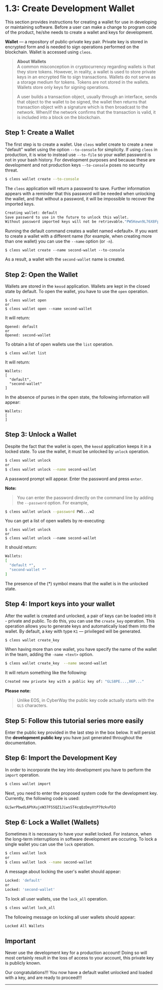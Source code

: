 # 1.3: Create Development Wallet

This section provides instructions for creating a wallet for use in developing or maintaining software. Before a user can make a change to program code of the product, he/she needs to create a wallet and keys for development.  

**Wallet** — a repository of public-private key pair. Private key is stored in encrypted form and is needed to sign operations performed on the blockchain. Wallet is accessed using `cleos`.  

> **About Wallets**  
> A common misconception in cryptocurrency regarding wallets is that they store tokens. However, in reality, a wallet is used to store private keys in an encrypted file to sign transactions. Wallets do not serve as a storage medium for tokens. Tokens are not stored in the wallets. Wallets store only keys for signing operations.  
> 
> A user builds a transaction object, usually through an interface, sends that object to the wallet to be signed, the wallet then returns that transaction object with a signature which is then broadcast to the network. When/if the network confirms that the transaction is valid, it is included into a block on the blockchain.


## Step 1: Create a Wallet

The first step is to create a wallet. Use `cleos` wallet create to create a new "default" wallet using the option `--to-console` for simplicity. If using `cleos` in production, it is wise to instead use `--to-file` so your wallet password is not in your bash history. For development purposes and because these are development and not production keys `--to-console` poses no security threat.

```sh
$ cleos wallet create --to-console
```

The `cleos` application will return a password to save. Further information appears with a reminder that this password will be needed when unlocking the wallet, and that without a password, it will be impossible to recover the imported keys. 

```sh
Creating wallet: default
Save password to use in the future to unlock this wallet.
Without password imported keys will not be retrievable."PW5Kewn9L76X8Fpd....................t42S9XCw2"
```

Running the default command creates a wallet named «default». If you want to create a wallet with a different name (for example, when creating more than one wallet) you can use the `--name` option (or `-n`).
```
$ cleos wallet create --name second-wallet --to-console
```
As a result, a wallet with the `second-wallet` name is created.

## Step 2: Open the Wallet

Wallets are stored in the `keosd` application. Wallets are kept in the closed state by default. To open the wallet, you have to use the `open` operation.
```
$ cleos wallet open
or
$ cleos wallet open --name second-wallet
```
It will return:
```
Opened: default
or
Opened: second-wallet
```

To obtain a list of open wallets use the `list` operation. 
```
$ cleos wallet list
```

It will return:
```
Wallets:
[
  "default",
  "second-wallet"
]
```

In the absence of purses in the open state, the following information will appear:
```
Wallets:
[
]
```

## Step 3: Unlock a Wallet

Despite the fact that the wallet is open, the `keosd` application keeps it in a locked 
state. To use the wallet, it must be unlocked by `unlock` operation.
```sh
$ cleos wallet unlock
or
$ cleos wallet unlock --name second-wallet
```
A password prompt will appear. Enter the password and press `enter`.  

**Note:**  
> You can enter the password directly on the command line by adding the `--password` option. For example,
 
```sh
$ cleos wallet unlock --password PW5...w2
```
You can get a list of open wallets by re-executing: 
```
$ cleos wallet unlock
or
$ cleos wallet unlock --name second-wallet
```

It should return:  
```sh
Wallets:
[
  "default *",
  "second-wallet *"
]
```
The presence of the (\*) symbol means that the wallet is in the unlocked state.

## Step 4: Import keys into your wallet

After the wallet is created and unlocked, a pair of keys can be loaded into it - private and public. To do this, you can use the `create_key` operation. This operation allows you to generate keys and automatically load them into the wallet. By default, a key with type `K1` — privileged will be generated.
```sh
$ cleos wallet create_key
```
When having more than one wallet, you have specify the name of the wallet in the team, adding the `-name <text>` option.
```sh
$ cleos wallet create_key  --name second-wallet
```

It will return something like the following: 
```sh
Created new private key with a public key of: "GLS8PE...,X6P..."
```
**Please note:**  
> Unlike EOS, in CyberWay the public key code actually starts with the `GLS` characters.

## Step 5: Follow this tutorial series more easily

Enter the public key provided in the last step in the box below. It will persist the **development public key** you have just generated throughout the documentation.

## Step 6: Import the Development Key
In order to incorporate the key into development you have to perform the `import` operation. 
```sh
$ cleos wallet import
```
Next, you need to enter the proposed system code for the development key. Currently, the following code is used:
```sh
GLSwrPbwdL6PhXujxW37FSSQZ1JiwsST4cqQzDeyXtP79zkvFD3
```

## Step 6: Lock a Wallet (Wallets)
Sometimes it is necessary to have your wallet locked. For instance, when the long-term interruptions in software development are occuring. To lock a single wallet you can use the `lock` operation. 
```sh
$ cleos wallet lock
or
$ cleos wallet lock --name second-wallet
```

A message about locking the user's wallet should appear:
```sh
Locked: 'default'
or
Locked: 'second-wallet'
```

To lock all user wallets, use the `lock_all` operation.
```sh
$ cleos wallet lock_all
```

The following message on locking all user wallets should appear:
```sh
Locked All Wallets
```

## Important

Never use the development key for a production account! Doing so will most certainly result in the loss of access to your account, this private key is publicly known.  


Our congratulations!!! You now have a default wallet unlocked and loaded with a key, and are ready to proceed!!!

****

